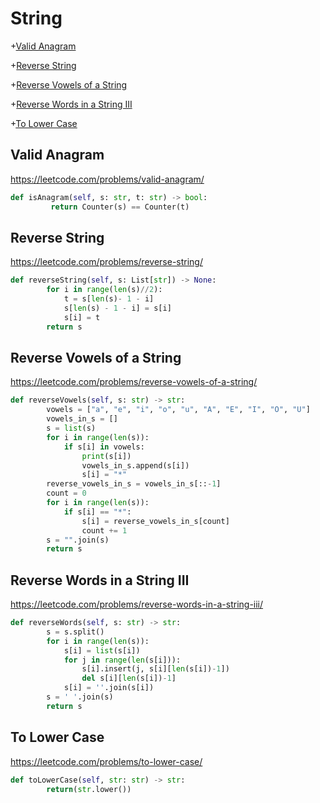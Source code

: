 # String

+[Valid Anagram](#valid-anagram)

+[Reverse String](#reverse-string)

+[Reverse Vowels of a String](#reverse-vowels-of-a-string)

+[Reverse Words in a String III](#reverse-words-in-a-string-III)

+[To Lower Case](#to-lower-case)

## Valid Anagram

https://leetcode.com/problems/valid-anagram/

```python
def isAnagram(self, s: str, t: str) -> bool:
         return Counter(s) == Counter(t)
```

## Reverse String

https://leetcode.com/problems/reverse-string/

```python
def reverseString(self, s: List[str]) -> None:
        for i in range(len(s)//2):
            t = s[len(s)- 1 - i]
            s[len(s) - 1 - i] = s[i]
            s[i] = t
        return s
```

## Reverse Vowels of a String

https://leetcode.com/problems/reverse-vowels-of-a-string/

```python
def reverseVowels(self, s: str) -> str:
        vowels = ["a", "e", "i", "o", "u", "A", "E", "I", "O", "U"]
        vowels_in_s = []
        s = list(s)
        for i in range(len(s)):
            if s[i] in vowels:
                print(s[i])
                vowels_in_s.append(s[i])
                s[i] = "*"
        reverse_vowels_in_s = vowels_in_s[::-1]
        count = 0 
        for i in range(len(s)):
            if s[i] == "*":
                s[i] = reverse_vowels_in_s[count]
                count += 1 
        s = "".join(s)
        return s
```

## Reverse Words in a String III

https://leetcode.com/problems/reverse-words-in-a-string-iii/

```python
def reverseWords(self, s: str) -> str:
        s = s.split()
        for i in range(len(s)):
            s[i] = list(s[i])
            for j in range(len(s[i])):
                s[i].insert(j, s[i][len(s[i])-1])
                del s[i][len(s[i])-1]
            s[i] = ''.join(s[i])
        s = ' '.join(s)
        return s
```

## To Lower Case

https://leetcode.com/problems/to-lower-case/

```python
def toLowerCase(self, str: str) -> str:
        return(str.lower())
```
